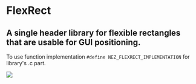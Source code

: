 # FlexRect
## A single header library for flexible rectangles that are usable for GUI positioning.

To use function implementation `#define NEZ_FLEXRECT_IMPLEMENTATION` for library's .c part.    
    
![](https://raw.githubusercontent.com/nezvers/GameSystemsInC/master/FlexRect/example/FlexRectPreview.gif)    
